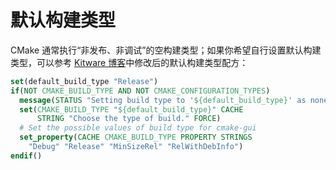 # 默认构建类型

CMake 通常执行“非发布、非调试”的空构建类型；如果你希望自行设置默认构建类型，可以参考 [Kitware 博客](https://blog.kitware.com/cmake-and-the-default-build-type/)中修改后的默认构建类型配方：

```cmake
set(default_build_type "Release")
if(NOT CMAKE_BUILD_TYPE AND NOT CMAKE_CONFIGURATION_TYPES)
  message(STATUS "Setting build type to '${default_build_type}' as none was specified.")
  set(CMAKE_BUILD_TYPE "${default_build_type}" CACHE
      STRING "Choose the type of build." FORCE)
  # Set the possible values of build type for cmake-gui
  set_property(CACHE CMAKE_BUILD_TYPE PROPERTY STRINGS
    "Debug" "Release" "MinSizeRel" "RelWithDebInfo")
endif()
```
